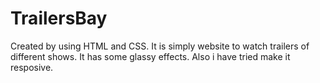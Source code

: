 # TrailersBay
Created by using HTML and CSS.
It is simply website to watch trailers of different shows.
It has some glassy effects. Also i have tried make it resposive.
